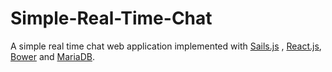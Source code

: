 # Simple-Real-Time-Chat

A simple real time chat web application implemented with [Sails.js](http://sailsjs.org) , [React.js](https://facebook.github.io/react/index.html), [Bower](http://bower.io/) and [MariaDB](https://mariadb.org/).
